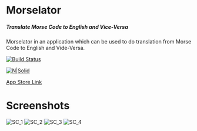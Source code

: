 # Morselator
##### Translate Morse Code to English and Vice-Versa

Morselator in an application which can be used to do translation from Morse Code to English and Vide-Versa.

[![Build Status](https://travis-ci.org/eco4ndly/Morse_Translator.svg?branch=master)](https://travis-ci.org/eco4ndly/Morse_Translator)


[![N|Solid](https://github.com/eco4ndly/Morse_Translator/blob/master/screens/Morselator-feature-graphic.png)](http://sayanporya.com)

[App Store Link](https://play.google.com/store/apps/details?id=com.eco4ndly.morse_translate)

# Screenshots
![SC_1](https://github.com/eco4ndly/Morse_Translator/blob/master/screens/device-2020-04-24-151330.png)
![SC_2](https://github.com/eco4ndly/Morse_Translator/blob/master/screens/device-2020-04-24-151419.png)
![SC_3](https://github.com/eco4ndly/Morse_Translator/blob/master/screens/device-2020-04-24-151431.png)
![SC_4](https://github.com/eco4ndly/Morse_Translator/blob/master/screens/device-2020-04-24-151449.png)
